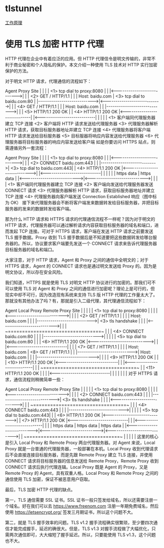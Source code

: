 # tlstunnel

[工作原理](https://zhuanlan.zhihu.com/p/72761480)
# 使用 TLS 加密 HTTP 代理
HTTP 代理在企业中有着应泛的应用。但 HTTP 代理信令是明文传输的，非常不利于商业秘密和个人隐私的保护。本文介绍一种使用 TLS 技术对 HTTP 实行加密保护的方法。

对于明文 HTTP 请求，代理通信的流程如下：

Agent                         Proxy                          Site
  |                             |                              |
  | <1> tcp dial to proxy:8080  |                              |
  |<--------------------------->|                              |
  |    <2> GET / HTTP/1.1       |                              |
  |        Host: baidu.com      | <3> tcp dial to baidu.com:80 |
  |---------------------------->|<---------------------------->|
  |                             |   <4> GET / HTTP/1.1         |
  |                             |       Host: baidu.com        |
  |                             |----------------------------->|
  |                             |   <5> HTTP/1.1 200 OK        |
  |   <4> HTTP/1.1 200 OK       |<-----------------------------|
  |<----------------------------|                              |
  |                             |                              |
<1> 客户端同代理服务器建立 TCP 连接
<2> 客户端将 HTTP 请求发送给代理服务器
<3> 代理服务器解析 HTTP 请求，获取目标服务器地址并建立 TCP 连接
<4> 代理服务器将客户端 HTTP 请求发送给目标服务器
<5> 目标服器将响应内容发送给代理服务器
<6> 代理服务器将目标服务器的响应内容发送给客户端
如是你要访问 HTTPS 站点，则需遵循另外一套流程：

Agent                         Proxy                          Site
  |                             |                              |
  | <1> tcp dial to proxy:8080  |                              |
  |<--------------------------->|                              |
  |  <2> CONNECT baidu.com:443  |                              |
  |---------------------------->| <3> tcp dial to baidu.com:443|
  |   <4> HTTP/1.1 200 OK       |<---------------------------->|
  |<----------------------------|                              |
  |                             |                              |
  |          https data         |         https data           |
  |<--------------------------->|<---------------------------->|
  |                             |                              |
<1> 客户端同代理服务器建立 TCP 连接
<2> 客户端向发送给代理服务器发送 CONNECT 请求
<3> 代理服务器解析 HTTP 请求，获取目标服务器地址并建立 TCP 连接
<4> 代理服务器向客户端发送 Connection Established 响应（图中标为 OK）
接下来代理服务器会不断将客户端发来数据转发给目标服务器，并把目标服务器的发来的数据转发给客户端。

那为什么 HTTP 请求和 HTTPS 请求的代理通信流程不一样呢？因为对于明文的 HTTP 请求，代理服务器可以通过解析请求内容获取目标服务器的域名和端口，进而发起 TCP 连接。可对于 HTTPS 请求，客户端在发送 HTTP 请求之前要发送 TLS 握手数据。Proxy 收到 TLS 握手数据后是不知道要把这些数据转发给哪台服务器的。所以，协议要求客户端要先发送一个 CONNECT 请求来告诉代理服务器目标服务器的域名和端口。

大家注意，对于 HTTP 请求，Agent 和 Proxy 之间的通信中全明文的；对于 HTTPS 请求，Agent 的 CONNECT 请求也是通过明文发送给 Proxy 的。因为是明文协议，所以存在安全风险。

我们知道，HTTPS 就是使用 TLS 对明文 HTTP 协议进行的加密的。那我们可不可以使用 TLS 对 Agent 和 Proxy 之间的通信进行加密呢？理论上是可行的，但现实中却不可行，因为改造现有系统来支持 TLS 版 HTTP 代理的工作量太大了。那就没有其他办法了吗？有，那就是引入二级代理，其代理通信流程如下：

Agent                       Local Proxy                  Remote Proxy                      Site
  |                             |                             |                              |
  | <1> tcp dial to proxy:8080  |                             |                              |
  |<--------------------------->|                             |                              |
  |    <2> GET / HTTP/1.1       |                             |                              |
  |        Host: baidu.com      |                             |                              |
  |---------------------------->|   <3> tls handshake         |                              |
  |                             |<--------------------------->|                              |
  |                           ~=================================~                            |
  |                             |  <4> CONNECT baidu.com:80   |                              |
  |                             |---------------------------->|                              |
  |                             |                             | <5> tcp dial to baidu.com:80 |
  |                             |  <6> HTTP/1.1 200 OK        |<---------------------------->|
  |                             |<----------------------------|                              |
  |                             |   <7> GET / HTTP/1.1        |                              |
  |                             |       Host: baidu.com       |   <8> GET / HTTP/1.1         |
  |                             |---------------------------->|       Host: baidu.com        |
  |                             |                             |----------------------------->|
  |                             |                             |   <9> HTTP/1.1 200 OK        |
  |                             |   <10> HTTP/1.1 200 OK      |<-----------------------------|
  |                             |<----------------------------|                              |
  |                           ~=================================~                            |
  |   <11> HTTP/1.1 200 OK      |                             |                              |
  |<----------------------------|                             |                              |
  |                             |                             |                              |
对于 HTTPS 请求，通信流程则稍微简单一些：

Agent                       Local Proxy                  Remote Proxy                      Site
  |                             |                             |                              |
  | <1> tcp dial to proxy:8080  |                             |                              |
  |<--------------------------->|                             |                              |
  |  <2> CONNECT baidu.com:443  |                             |                              |
  |---------------------------->|   <3> tls handshake         |                              |
  |                             |<--------------------------->|                              |
  |                           ~=================================~                            |
  |                             | <4> CONNECT baidu.com:443   |                              |
  |                             |---------------------------->|                              |
  |                             |                             | <5> tcp dial to baidu.com:443|
  |                             |  <6> HTTP/1.1 200 OK        |<---------------------------->|
  |   <7> HTTP/1.1 200 OK       |<----------------------------|                              |
  |<----------------------------|                             |                              |
  |           https data        |         https data          |         https data           |
  |<--------------------------->|<--------------------------->|<---------------------------->|
  |                           ~=================================~                            |
  |                             |                             |                              |
这里的核心是引入 Local Proxy 和 Remote Proxy 两台代理服务器。对 Agent 来说，Local Proxy 就是一台普通的代理服务器，一般部署在本机。Local Proxy 收到代理请求后不会直接连接目标服务器，而是先跟 Remote Proxy 建立 TLS 连接，并使用 CONNECT 请求将目标服务器的信息发送给 Remote Proxy，Remote Proxy 收到 CONNECT 请求后执行代理连辑。Local Proxy 既是 Agent 的 Proxy，又是 Remote Proxy 的 Agent，具有双重人格。Local Proxy 和 Remote Proxy 之间的通信使用 TLS 加密，保证不被恶意用户窃取。

最后，TLS 加密 HTTP 代理的缺点。

第一，TLS 通信需要 SSL 证书。SSL 证书一般只签发给域名，所以还需要注册一个域名。好在我们可以去 https://www.freenom.com 注册一年期免费域名，然后使用 https://letsencrypt.org/ 签发三月期证书，所以这个问题不大。

第二，就是 TLS 握手效率的问题。TLS v1.2 握手流程确实很繁琐，至少要四次通信才能完成握手，延迟的确很大。但是，TLS v1.3 对握手流程做了大幅优化，只需两次通信即可，大大缩短了握手延迟。所以，只要能使用 TLS v1.3，这个问题也不大。
